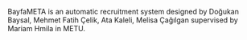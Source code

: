 BayfaMETA is an automatic recruitment system designed by Doğukan Baysal, Mehmet Fatih Çelik, Ata Kaleli, Melisa Çağılgan supervised by Mariam Hmila in METU.
